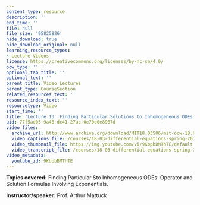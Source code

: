 ```yaml
---
content_type: resource
description: ''
end_time: ''
file: null
file_size: '95825826'
hide_download: true
hide_download_original: null
learning_resource_types:
- Lecture Videos
license: https://creativecommons.org/licenses/by-nc-sa/4.0/
ocw_type: ''
optional_tab_title: ''
optional_text: ''
parent_title: Video Lectures
parent_type: CourseSection
related_resources_text: ''
resource_index_text: ''
resourcetype: Video
start_time: ''
title: 'Lecture 13: Finding Particular Solutions to Inhomogeneous ODEs'
uid: 77f5ae05-9a48-dc41-27ac-0e70e0e8967d
video_files:
  archive_url: http://www.archive.org/download/MIT18.03S06/mit-ocw-18.03-lec13-10mar2003-220k.mp4
  video_captions_file: /courses/18-03-differential-equations-spring-2010/5e3b43f9738255e99abaecced4486966_9KbpbBMThTE.vtt
  video_thumbnail_file: https://img.youtube.com/vi/9KbpbBMThTE/default.jpg
  video_transcript_file: /courses/18-03-differential-equations-spring-2010/2fe63eb0acf0e9621f6aa00a20839a7d_9KbpbBMThTE.pdf
video_metadata:
  youtube_id: 9KbpbBMThTE
---
```


**Topics covered:** Finding Particular Sto Inhomogeneous ODEs: Operator and Solution Formulas Involving Exponentials.

**Instructor/speaker:** Prof. Arthur Mattuck

